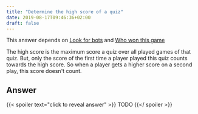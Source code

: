 ```yaml
---
title: "Determine the high score of a quiz"
date: 2019-08-17T09:46:36+02:00
draft: false
---
```


This answer depends on [Look for bots](/challenge/look_for_bots) and [Who won this game](/challenge/who_won_the_game)

The high score is the maximum score a quiz over all played games of that quiz. But, only the score of the first time a player played
this quiz counts towards the high score. So when a player gets a higher score on a second play, this score doesn't count.

## Answer

{{< spoiler text="click to reveal answer" >}}
TODO
{{</ spoiler >}}


